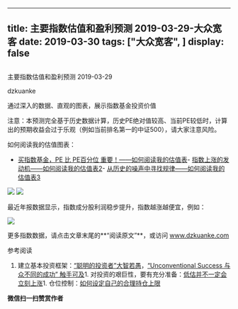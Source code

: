 
---
title:   主要指数估值和盈利预测 2019-03-29-大众宽客
date: 2019-03-30
tags: ["大众宽客", ]
display: false
---


## 



主要指数估值和盈利预测 2019-03-29




dzkuanke




通过深入的数据、直观的图表，展示指数基金投资价值




注意：本预测完全基于历史数据计算，历史PE绝对值较高、当前PE较低时，计算出的预期收益会过于乐观（例如当前排名第一的中证500），请大家注意风险。



如何阅读我的估值图表：
- [买指数基金，PE 比 PE百分位 重要！——如何阅读我的估值表](http://mp.weixin.qq.com/s?__biz=MzAwMTc1MDcwNw==&amp;mid=2648274046&amp;idx=1&amp;sn=c5b3ae458221b68cb9aa22a86f8761fd&amp;chksm=82f937a2b58ebeb48e87dafe80761eb9e34b9bd43846075bf41a5542ba98e1437c4c83989fab&amp;scene=21#wechat_redirect)- [指数上涨的发动机——如何阅读我的估值表2](http://mp.weixin.qq.com/s?__biz=MzAwMTc1MDcwNw==&amp;mid=2648274089&amp;idx=1&amp;sn=65aa9059d4b86b861476521b1d9ad3a9&amp;chksm=82f93775b58ebe63c296c5b83a84eb6fa758ca732fb6c6c9e814293719ad911a8b74d09690af&amp;scene=21#wechat_redirect)- [从历史的噪声中寻找规律——如何阅读我的估值表3](http://mp.weixin.qq.com/s?__biz=MzAwMTc1MDcwNw==&amp;mid=2648274090&amp;idx=1&amp;sn=282666d9d832052ac6230685fa2f36aa&amp;chksm=82f93776b58ebe60e7d4675b37deaf3b4fe5fb6bfcf0ab65004aa5983e12dbeaa8418fb098e1&amp;scene=21#wechat_redirect)


<img class="rich_pages" data-copyright="0" data-ratio="1.125" data-s="300,640" src="https://mmbiz.qpic.cn/mmbiz_png/PKw3FQPmhIjPupk1p8g75sGG3KyQQ0KyluFbuKH1HusgVp1S01Dd3uwCkXevCSVyp1DRZ7ic3VRsqUCNTNQmK9Q/640?wx_fmt=png" data-type="png" data-w="960" style=""/>

<img class="rich_pages" data-copyright="0" data-ratio="1.4146825396825398" data-s="300,640" src="https://mmbiz.qpic.cn/mmbiz_png/PKw3FQPmhIjPupk1p8g75sGG3KyQQ0Ky9AWqthvENkFFIlSicO1nD7l9iceh3DuB9wWopEib3h0028b10kD1kJ4IQ/640?wx_fmt=png" data-type="png" data-w="1008" style=""/>



最近年报数据显示，指数成分股利润稳步提升，指数越涨越便宜，例如：

<img class="rich_pages" data-copyright="0" data-ratio="0.6" data-s="300,640" src="https://mmbiz.qpic.cn/mmbiz_png/PKw3FQPmhIjPupk1p8g75sGG3KyQQ0KyCLUicV0loM63IlRwZHrbibcLkYIcsYm1w1udXCVZZicuMRGwc8SnjM9Hg/640?wx_fmt=png" data-type="png" data-w="1200" style=""/>

更多指数数据，请点击文章末尾的**“阅读原文”**，或访问 www.dzkuanke.com



参考阅读
1. 建立基本投资框架：[“聪明的投资者”大智若愚](http://mp.weixin.qq.com/s?__biz=MzAwMTc1MDcwNw==&amp;mid=2648273008&amp;idx=1&amp;sn=1986e188daec22378d05243c9970483c&amp;chksm=82f933acb58ebabae67065fc8fb942a6458e6d204acbfe42d5eaf68f6c49ee02353936ac64c5&amp;scene=21#wechat_redirect)，[“Unconventional Success 与众不同的成功” 触手可及](http://mp.weixin.qq.com/s?__biz=MzAwMTc1MDcwNw==&amp;mid=2648273011&amp;idx=1&amp;sn=e22705a245e90fb6e42877456523cdcd&amp;chksm=82f933afb58ebab9945ddad1406b7ee013416143466430ab9e04883cf94942b0d1dc10ac6ca1&amp;scene=21#wechat_redirect)1. 对投资的艰巨性，要有充分准备：[低估并不一定会立刻上涨](http://mp.weixin.qq.com/s?__biz=MzAwMTc1MDcwNw==&amp;mid=2648272785&amp;idx=1&amp;sn=9d714f0b5ff155d37941bac5e3bd5ae2&amp;chksm=82f92c4db58ea55bd7466b6630b06154a4732053fd8c5ef953f51d77bef4920c4620eb713c68&amp;scene=21#wechat_redirect)1. 仓位控制：[如何设定自己的合理持仓上限](http://mp.weixin.qq.com/s?__biz=MzAwMTc1MDcwNw==&amp;mid=2648272959&amp;idx=1&amp;sn=0d0e0487ba2dfa90138092d0973da1b6&amp;chksm=82f933e3b58ebaf59bbe5d49a7f9eea8dcae1ae24d5793d520c03a937e970495fbd8e0bceac7&amp;scene=21#wechat_redirect)









**微信扫一扫赞赏作者**













